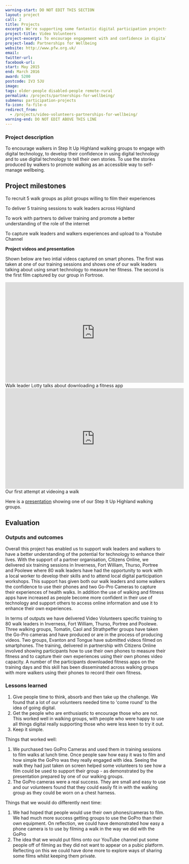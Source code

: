 ```yaml
---
warning-start: DO NOT EDIT THIS SECTION
layout: project
call: 2
title: Projects
excerpt: We're supporting some fantastic digital participation projects. Here are their stories.
project-title: Video Volunteers
project-excerpt: To encourage engagement with and confidence in digital technology
project-lead: Partnerships for Wellbeing
website: http://www.pfw.org.uk/
email:
twitter-url:
facebook-url:
start: May 2015
end: March 2016
award: 5200
postcode: IV3 5JU
image:
tags: older-people disabled-people remote-rural
permalink: /projects/partnerships-for-wellbeing/
submenu: participation-projects
fa-icon: fa-file-o
redirect_from:
  - /projects/video-volunteers-partnerships-for-wellbeing/
warning-end: DO NOT EDIT ABOVE THIS LINE
---
```


### Project description

To encourage walkers in Step It Up Highland walking groups to engage with digital technology, to develop their confidence in using digital technology and to use digital technology to tell their own stories. To use the stories produced by walkers to promote walking as an accessible way to self-manage wellbeing.


## Project milestones

To recruit 5 walk groups as pilot groups willing to film their experiences

To deliver 5 training sessions to walk leaders across Highland

To work with partners to deliver training and promote a better understanding of the role of the internet

To capture walk leaders and walkers experiences and upload to a Youtube Channel


**Project videos and presentation**

Shown below are two intial videos captured on smart phones.  The first was taken at one of our training sessions and shows one of our walk leaders talking about using smart technology to measure her fitness.  The second is the first film captured by our group in Fortrose.


<iframe width="560" height="315" src="https://www.youtube.com/embed/RL6YEjscZVc" frameborder="0" allowfullscreen></iframe>
Walk leader Lotty talks about downloading a fitness app

<iframe width="560" height="315" src="https://www.youtube.com/embed/-DL-L1MrYEU" frameborder="0" allowfullscreen></iframe>
Our first attempt at videoing a walk




Here is a [presentation](https://www.slideshare.net/secret/i7m1otVrdMiBtI) showing one of our Step It Up Highland walking groups.

## Evaluation

### Outputs and outcomes

Overall this project has enabled us to support walk leaders and walkers to have a better understanding of the potential for technology to enhance their lives.  With the support of a partner organisation, Citizens Online, we delivered six training sessions in Inverness, Fort William, Thurso, Portree and Poolewe where 80 walk leaders have had the opportunity to work with a local worker to develop their skills and to attend local digital participation workshops.  This support has given both our walk leaders and some walkers the confidence to use their phones and two Go-Pro Cameras to capture their experiences of health walks. In addition the use of walking and fitness apps have increased as people become more confident in their use of technology and support others to access online information and use it to enhance their own experiences.

In terms of outputs we have delivered Video Volunteers specific training to 80 walk leaders in Inverness, Fort William, Thurso, Portree and Poolewe.  Three walking groups, Tomatin, Caol and Strathpeffer groups have taken the Go-Pro cameras and have produced or are in the process of producing videos.  Two groups, Evanton and Tongue have submitted videos filmed on smartphones.  The training, delivered in partnership with Citizens Online involved showing participants how to use their own phones to measure their fitness and to capture their own experiences using their own phones video capacity.  A number of the participants downloaded fitness apps on the training days and this skill has been disseminated across walking groups with more walkers using their phones to record their own fitness.


### Lessons learned

1. Give people time to think, absorb and then take up the challenge.  We found that a lot of our volunteers needed time to 'come round' to the idea of going digital.
2. Get the people who are enthusiastic to encourage those who are not.  This worked well in walking groups, with people who were happy to use all things digital really supporting those who were less keen to try it out.
3. Keep it simple.

Things that worked well:

1. We purchased two GoPro Cameras and used them in training sessions to film walks at lunch time.  Once people saw how easy it was to film and how simple the GoPro was they really engaged with idea.  Seeing the walk they had just taken on screen helped some volunteers to see how a film could be used to support their group - as demonstrated by the presentation prepared by one of our walking groups.
2. The GoPro cameras were a real success.  They are small and easy to use and our volunteers found that they could easily fit in with the walking group as they could be worn on a chest harness.

Things that we would do differently next time:

1. We had hoped that people would use their own phones/cameras to film.  We had much more success getting groups to use the GoPro than their own equipment.  On reflection, we could have demonstrated how easy a phone camera is to use by filming a walk in the way we did with the GoPro
2. The idea that we would put films onto our YouTube channel put some people off of filming as they did not want to appear on a pubic platform.  Reflecting on this we could have done more to explore ways of sharing some films whilst keeping them private.
